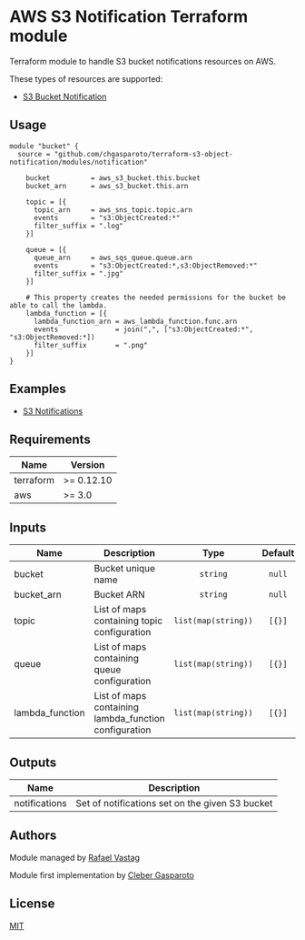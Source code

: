 # AWS S3 Notification Terraform module

Terraform module to handle S3 bucket notifications resources on AWS.

These types of resources are supported:

* [S3 Bucket Notification](https://registry.terraform.io/providers/hashicorp/aws/latest/docs/resources/s3_bucket_notification)

## Usage

```hcl
module "bucket" {
  source = "github.com/chgasparoto/terraform-s3-object-notification/modules/notification"
  
    bucket          = aws_s3_bucket.this.bucket
    bucket_arn      = aws_s3_bucket.this.arn

    topic = [{
      topic_arn     = aws_sns_topic.topic.arn
      events        = "s3:ObjectCreated:*"
      filter_suffix = ".log"
    }]

    queue = [{
      queue_arn     = aws_sqs_queue.queue.arn
      events        = "s3:ObjectCreated:*,s3:ObjectRemoved:*"
      filter_suffix = ".jpg"
    }]

    # This property creates the needed permissions for the bucket be able to call the lambda.
    lambda_function = [{
      lambda_function_arn = aws_lambda_function.func.arn
      events              = join(",", ["s3:ObjectCreated:*", "s3:ObjectRemoved:*])
      filter_suffix       = ".png"
    }]
}
```

## Examples

- [S3 Notifications](../../examples/s3-notifications)

## Requirements

| Name | Version |
|------|---------|
| terraform | >= 0.12.10 |
| aws | >= 3.0 |

## Inputs

| Name | Description | Type | Default | Required |
|------|-------------|:----:|:-----:|:-----:|
|bucket|Bucket unique name|`string`|`null`| ✅ |
|bucket_arn|Bucket ARN|`string`|`null`| ✅ |
|topic|List of maps containing topic configuration|`list(map(string))`|`[{}]`|  |
|queue|List of maps containing queue configuration|`list(map(string))`|`[{}]`|  |
|lambda_function|List of maps containing lambda_function configuration|`list(map(string))`|`[{}]`|  |

## Outputs

| Name | Description |
|------|-------------|
|notifications|Set of notifications set on the given S3 bucket|

## Authors
Module managed by [Rafael Vastag](https://github.com/rafaelvastag)

Module first implementation by [Cleber Gasparoto](https://github.com/chgasparoto)
## License
[MIT](LICENSE)